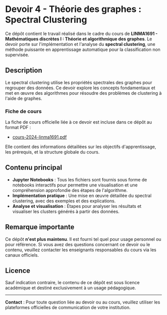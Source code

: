 # Devoir 4 - Théorie des graphes : Spectral Clustering

Ce dépôt contient le travail réalisé dans le cadre du cours de **LINMA1691 - Mathématiques discrètes I : Théorie et algorithmique des graphes**. Le devoir porte sur l'implémentation et l'analyse du **spectral clustering**, une méthode puissante en apprentissage automatique pour la classification non supervisée.

## Description

Le spectral clustering utilise les propriétés spectrales des graphes pour regrouper des données. Ce devoir explore les concepts fondamentaux et met en œuvre des algorithmes pour résoudre des problèmes de clustering à l'aide de graphes.

### Fiche de cours

La fiche de cours officielle liée à ce devoir est incluse dans ce dépôt au format PDF :
- [cours-2024-linma1691.pdf](cours-2024-linma1691.pdf)

Elle contient des informations détaillées sur les objectifs d'apprentissage, les prérequis, et la structure globale du cours.

## Contenu principal

- **Jupyter Notebooks** : Tous les fichiers sont fournis sous forme de notebooks interactifs pour permettre une visualisation et une compréhension approfondie des étapes de l'algorithme.
- **Implémentation pratique** : Une mise en œuvre détaillée du spectral clustering, avec des exemples et des explications.
- **Analyse et visualisation** : Étapes pour analyser les résultats et visualiser les clusters générés à partir des données.

## Remarque importante

Ce dépôt **n'est plus maintenu**. Il est fourni tel quel pour usage personnel ou pour référence. Si vous avez des questions concernant ce devoir ou le contenu, veuillez contacter les enseignants responsables du cours via les canaux officiels.

## Licence

Sauf indication contraire, le contenu de ce dépôt est sous licence académique et destiné exclusivement à un usage pédagogique.

---

**Contact** : Pour toute question liée au devoir ou au cours, veuillez utiliser les plateformes officielles de communication de votre institution.
